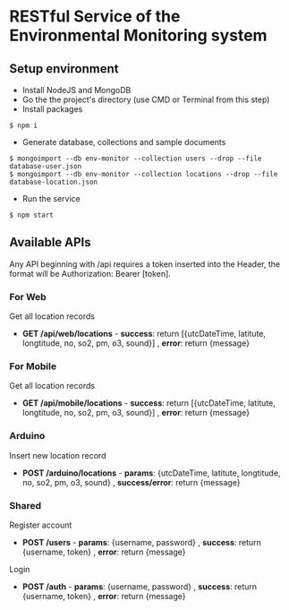 # RESTful Service of the Environmental Monitoring system

## Setup environment

-   Install NodeJS and MongoDB
-   Go the the project's directory (use CMD or Terminal from this step)
-   Install packages
```
$ npm i
```
-   Generate database, collections and sample documents
```
$ mongoimport --db env-monitor --collection users --drop --file database-user.json
$ mongoimport --db env-monitor --collection locations --drop --file database-location.json
```
-   Run the service
```
$ npm start
```

## Available APIs

Any API beginning with /api requires a token inserted into the Header, the format will be Authorization: Bearer [token].

### For Web

Get all location records
-   **GET /api/web/locations** - **success**: return [{utcDateTime, latitute, longtitude, no, so2, pm, o3, sound}] , **error**: return {message}

### For Mobile

Get all location records
-   **GET /api/mobile/locations** - **success**: return [{utcDateTime, latitute, longtitude, no, so2, pm, o3, sound}] , **error**: return {message}

### Arduino

Insert new location record
-   **POST /arduino/locations** - **params**: {utcDateTime, latitute, longtitude, no, so2, pm, o3, sound} , **success/error**: return {message}

### Shared

Register account
-   **POST /users** - **params**: {username, password} , **success**: return {username, token} , **error**: return {message}

Login
-   **POST /auth** - **params**: {username, password} , **success**: return {username, token} , **error**: return {message}
